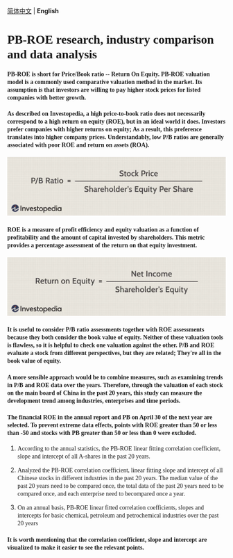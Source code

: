 [简体中文](./README.md) | **English**
# <font face="Times New Roman">PB-ROE research, industry comparison and data analysis</font>

#### <font face="Times New Roman">PB-ROE is short for Price/Book ratio -- Return On Equity. PB-ROE valuation model is a commonly used comparative valuation method in the market. Its assumption is that investors are willing to pay higher stock prices for listed companies with better growth.</font>

#### <font face="Times New Roman">As described on Investopedia, a high price-to-book ratio does not necessarily correspond to a high return on equity (ROE), but in an ideal world it does. Investors prefer companies with higher returns on equity; As a result, this preference translates into higher company prices. Understandably, low P/B ratios are generally associated with poor ROE and return on assets (ROA).</font>
![P/B ratio](./PB_ratio.jpg)

#### <font face="Times New Roman">ROE is a measure of profit efficiency and equity valuation as a function of profitability and the amount of capital invested by shareholders. This metric provides a percentage assessment of the return on that equity investment.</font>
![Return on Equity](./Return_on_Equity.jpg)

#### <font face="Times New Roman">It is useful to consider P/B ratio assessments together with ROE assessments because they both consider the book value of equity. Neither of these valuation tools is flawless, so it is helpful to check one valuation against the other. P/B and ROE evaluate a stock from different perspectives, but they are related; They're all in the book value of equity.</font>

#### <font face="Times New Roman">A more sensible approach would be to combine measures, such as examining trends in P/B and ROE data over the years. Therefore, through the valuation of each stock on the main board of China in the past 20 years, this study can measure the development trend among industries, enterprises and time periods.</font>
#### <font face="Times New Roman">The financial ROE in the annual report and PB on April 30 of the next year are selected. To prevent extreme data effects, points with ROE greater than 50 or less than -50 and stocks with PB greater than 50 or less than 0 were excluded.</font>

1. <font face="Times New Roman">According to the annual statistics, the PB-ROE linear fitting correlation coefficient, slope and intercept of all A-shares in the past 20 years.</font>

2. <font face="Times New Roman">Analyzed the PB-ROE correlation coefficient, linear fitting slope and intercept of all Chinese stocks in different industries in the past 20 years. The median value of the past 20 years need to be compared once, the total data of the past 20 years need to be compared once, and each enterprise need to becompared once a year.</font>

3. <font face="Times New Roman">On an annual basis, PB-ROE linear fitted correlation coefficients, slopes and intercepts for basic chemical, petroleum and petrochemical industries over the past 20 years</font>

#### <font face="Times New Roman">It is worth mentioning that the correlation coefficient, slope and intercept are visualized to make it easier to see the relevant points.</font>
